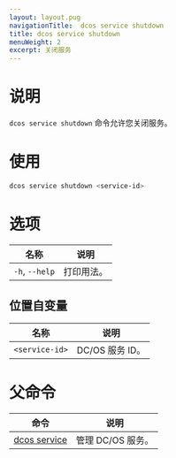 ```yaml
---
layout: layout.pug
navigationTitle:  dcos service shutdown
title: dcos service shutdown
menuWeight: 2
excerpt: 关闭服务
---
```



# 说明
`dcos service shutdown` 命令允许您关闭服务。

# 使用

```bash
dcos service shutdown <service-id>
```

# 选项

| 名称 | 说明 |
|---------|-------------|
| `-h`, `--help` |  打印用法。 |

## 位置自变量

| 名称 | 说明 |
|---------|-------------|
| `<service-id>`   | DC/OS 服务 ID。|

# 父命令

| 命令 | 说明 |
|---------|-------------|
| [dcos service](/mesosphere/dcos/cn/2.0/cli/command-reference/dcos-service/)   | 管理 DC/OS 服务。 |
